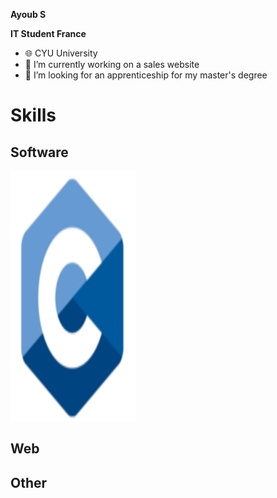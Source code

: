 **Ayoub S**

**IT Student France**




- 🌐 CYU University
- 🌱 I’m currently working on a sales website
- 👀 I’m looking for an apprenticeship for my master's degree

# Skills

## Software

<img src="https://github.com/Ayoub922/Ayoub922/blob/main/logoC.png" data-canonical-src="https://github.com/Ayoub922/Ayoub922/blob/main/logoC.png" width="200" height="400" />

## Web

## Other

<!---
Ayoub922/Ayoub922 is a ✨ special ✨ repository because its `README.md` (this file) appears on your GitHub profile.
You can click the Preview link to take a look at your changes.
--->
